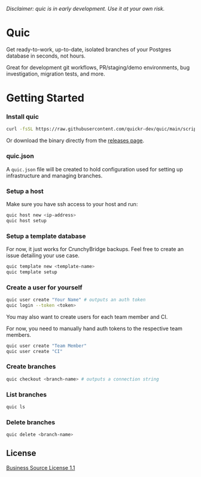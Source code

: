 _Disclaimer: quic is in early development. Use it at your own risk._

# Quic
Get ready-to-work, up-to-date, isolated branches of your Postgres database in seconds, not hours.

Great for development git workflows, PR/staging/demo environments, bug investigation, migration tests, and more.

# Getting Started

### Install quic
```sh
curl -fsSL https://raw.githubusercontent.com/quickr-dev/quic/main/scripts/install.sh | bash
```

Or download the binary directly from the [releases page](https://github.com/quickr-dev/quic/releases).

### quic.json
A `quic.json` file will be created to hold configuration used for setting up infrastructure and managing branches.

### Setup a host
Make sure you have ssh access to your host and run:

```sh
quic host new <ip-address>
quic host setup
```

### Setup a template database
For now, it just works for CrunchyBridge backups. Feel free to create an issue detailing your use case.

```sh
quic template new <template-name>
quic template setup
```

### Create a user for yourself
```sh
quic user create "Your Name" # outputs an auth token
quic login --token <token>
```

You may also want to create users for each team member and CI.

For now, you need to manually hand auth tokens to the respective team members.

```sh
quic user create "Team Member"
quic user create "CI"
```

### Create branches
```sh
quic checkout <branch-name> # outputs a connection string
```

### List branches
```sh
quic ls
```

### Delete branches
```sh
quic delete <branch-name>
```

## License
[Business Source License 1.1](./LICENSE)
